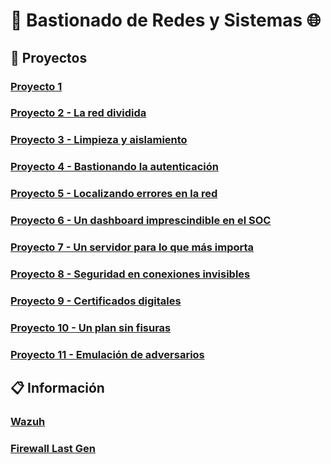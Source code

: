 # 🛜 Bastionado de Redes y Sistemas 🌐

## 📂 Proyectos

### [Proyecto 1](./)

### [Proyecto 2 - La red dividida](./Proyecto%202%20-%20La%20red%20dividida/index.html)

### [Proyecto 3 - Limpieza y aislamiento](./Proyecto%203%20-%20Limpieza%20y%20aislamiento/README.md)

### [Proyecto 4 - Bastionando la autenticación](./Proyecto%204%20-%20Bastionando%20la%20autenticación/README.md)

### [Proyecto 5 - Localizando errores en la red](./Proyecto%205%20-%20Localizando%20errores%20en%20la%20red/README.md)

### [Proyecto 6 - Un dashboard imprescindible en el SOC](./Proyecto%206%20-%20Un%20dashboard%20imprescindible%20en%20el%20SOC/README.pdf)

### [Proyecto 7 - Un servidor para lo que más importa](./Proyecto%207%20-%20Un%20servidor%20para%20lo%20que%20más%20importa/)

### [Proyecto 8 - Seguridad en conexiones invisibles](./Proyecto%208%20-%20Seguridad%20en%20conexiones%20invisibles/README.md)

### [Proyecto 9 - Certificados digitales](./Proyecto%209%20-%20Certificados%20digitales/README.md)

### [Proyecto 10 - Un plan sin fisuras](./Proyecto%2010%20-%20Un%20plan%20sin%20fisuras/README.md)

### [Proyecto 11 - Emulación de adversarios](./Proyecto%2011%20-%20Emulación%20de%20adversarios/README.md)

## 📋 Información

### [Wazuh](Wazuh)

### [Firewall Last Gen](Firewall%20Last%20Gen)
